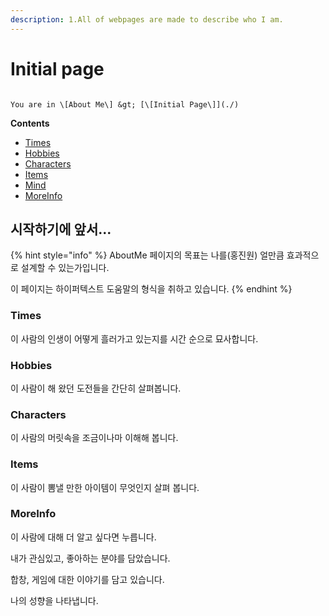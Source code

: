 ```yaml
---
description: 1.All of webpages are made to describe who I am.
---
```


# Initial page

                                                                                                                            You are in \[About Me\] &gt; [\[Initial Page\]](./)

**Contents**

* [Times](mytimes.md)
* [Hobbies](myhobbies.md)
* [Characters](mycharacters/)
* [Items](myitems/)
* [Mind]()
* [MoreInfo](moreinfo.md)

## 시작하기에 앞서...

{% hint style="info" %}
AboutMe 페이지의 목표는 나를\(홍진원\) 얼만큼 효과적으로 설계할 수 있는가입니다.

이 페이지는 하이퍼텍스트 도움말의 형식을 취하고 있습니다. 
{% endhint %}

### Times

이 사람의 인생이 어떻게 흘러가고 있는지를 시간 순으로 묘사합니다.



### Hobbies

이 사람이 해 왔던 도전들을 간단히 살펴봅니다. 



### Characters

이 사람의 머릿속을 조금이나마 이해해 봅니다.



### Items

이 사람이 뽐낼 만한 아이템이 무엇인지 살펴 봅니다.



### MoreInfo

이 사람에 대해 더 알고 싶다면 누릅니다.

 

내가 관심있고, 좋아하는 분야를 담았습니다.

합창, 게임에 대한 이야기를 담고 있습니다.

나의 성향을 나타냅니다.







